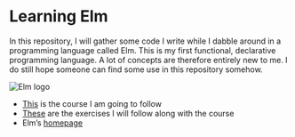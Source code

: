 # Learning Elm


In this repository, I will gather some code I write while I dabble around in a programming language called Elm. This is my first functional, declarative programming language. A lot of concepts are therefore entirely new to me. I do still hope someone can find some use in this repository somehow.

![Elm logo](https://upload.wikimedia.org/wikipedia/commons/thumb/f/f3/Elm_logo.svg/1200px-Elm_logo.svg.png)

* [This](https://courses.knowthen.com/courses/enrolled/86520) is the course I am going to follow
* [These](https://github.com/knowthen/elm) are the exercises I will follow along with the course
* Elm’s [homepage](elm-lang.org)

